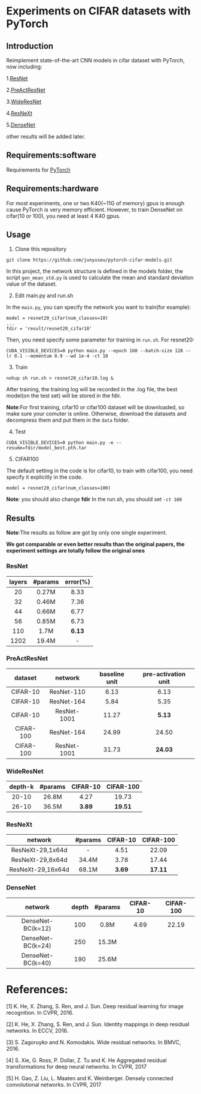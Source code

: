 # Experiments on CIFAR datasets with PyTorch

## Introduction
Reimplement state-of-the-art CNN models in cifar dataset with PyTorch, now including:

1.[ResNet](https://arxiv.org/abs/1512.03385v1)

2.[PreActResNet](https://arxiv.org/abs/1603.05027v3)

3.[WideResNet](https://arxiv.org/abs/1605.07146v4)

4.[ResNeXt](https://arxiv.org/abs/1611.05431v2)

5.[DenseNet](https://arxiv.org/abs/1608.06993v4)

other results will be added later.

## Requirements:software
Requirements for [PyTorch](http://pytorch.org/)

## Requirements:hardware
For most experiments, one or two K40(~11G of memory) gpus is enough cause PyTorch is very memory efficient. However,
to train DenseNet on cifar(10 or 100), you need at least 4 K40 gpus.

## Usage
1. Clone this repository

```
git clone https://github.com/junyuseu/pytorch-cifar-models.git
```

In this project, the network structure is defined in the models folder, the script ```gen_mean_std.py``` is used to calculate
the mean and standard deviation value of the dataset.

2. Edit main.py and run.sh

In the ```main.py```, you can specify the network you want to train(for example):

```
model = resnet20_cifar(num_classes=10)
...
fdir = 'result/resnet20_cifar10'
```

Then, you need specify some parameter for training in ```run.sh```. For resnet20:

```
CUDA_VISIBLE_DEVICES=0 python main.py --epoch 160 --batch-size 128 --lr 0.1 --momentum 0.9 --wd 1e-4 -ct 10
```

3. Train

```
nohup sh run.sh > resnet20_cifar10.log &
```

After training, the training log will be recorded in the .log file, the best model(on the test set) 
will be stored in the fdir.

**Note**:For first training, cifar10 or cifar100 dataset will be downloaded, so make sure your comuter is online.
Otherwise, download the datasets and decompress them and put them in the ```data``` folder.

4. Test

```
CUDA_VISIBLE_DEVICES=0 python main.py -e --resume=fdir/model_best.pth.tar
```

5. CIFAR100

The default setting in the code is for cifar10, to train with cifar100, you need specify it explicitly in the code.

```
model = resnet20_cifar(num_classes=100)
```

**Note**: you should also change **fdir** In the run.sh, you should set ```-ct 100```

## Results
**Note**:The results as follow are got by only one single experiment.

**We got comparable or even better results than the original papers, the experiment settings are totally follow 
the original ones**

### ResNet

layers|#params|error(%)
:---:|:---:|:---:
20|0.27M|8.33
32|0.46M|7.36
44|0.66M|6.77
56|0.85M|6.73
110|1.7M|**6.13**
1202|19.4M|-

### PreActResNet

dataset|network|baseline unit|pre-activation unit
:---:|:---:|:---:|:---:
CIFAR-10|ResNet-110|6.13|6.13
CIFAR-10|ResNet-164|5.84|5.35
CIFAR-10|ResNet-1001|11.27|**5.13**
CIFAR-100|ResNet-164|24.99|24.50
CIFAR-100|ResNet-1001|31.73|**24.03**

### WideResNet

depth-k|#params|CIFAR-10|CIFAR-100
:---:|:---:|:---:|:---:
20-10|26.8M|4.27|19.73
26-10|36.5M|**3.89**|**19.51**

### ResNeXt

network|#params|CIFAR-10|CIFAR-100
:---:|:---:|:---:|:---:
ResNeXt-29,1x64d|-|4.51|22.09
ResNeXt-29,8x64d|34.4M|3.78|17.44
ResNeXt-29,16x64d|68.1M|**3.69**|**17.11**

### DenseNet

network|depth|#params|CIFAR-10|CIFAR-100
:---:|:---:|:---:|:---:|:---:
DenseNet-BC(k=12)|100|0.8M|4.69|22.19
DenseNet-BC(k=24)|250|15.3M||
DenseNet-BC(k=40)|190|25.6M||

# References:
[1] K. He, X. Zhang, S. Ren, and J. Sun. Deep residual learning for image recognition. In CVPR, 2016.

[2] K. He, X. Zhang, S. Ren, and J. Sun. Identity mappings in deep residual networks. In ECCV, 2016.

[3] S. Zagoruyko and N. Komodakis. Wide residual networks. In BMVC, 2016.

[4] S. Xie, G. Ross, P. Dollar, Z. Tu and K. He Aggregated residual transformations for deep neural networks. In CVPR, 2017

[5] H. Gao, Z. Liu, L. Maaten and K. Weinberger. Densely connected convolutional networks. In CVPR, 2017

